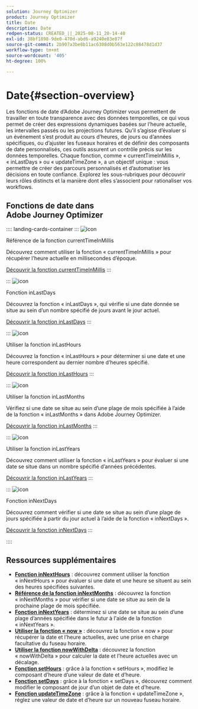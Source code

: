 ```yaml
---
solution: Journey Optimizer
product: Journey Optimizer
title: Date
description: Date
redpen-status: CREATED_||_2025-08-11_20-14-40
exl-id: 38bf1898-9de0-470d-abd6-a9240e83e87f
source-git-commit: 2b907a3be8b11ac6308d0b563e122c88478d1d37
workflow-type: tm+mt
source-wordcount: '405'
ht-degree: 100%

---
```


# Date{#section-overview}

Les fonctions de date d’Adobe Journey Optimizer vous permettent de travailler en toute transparence avec des données temporelles, ce qui vous permet de créer des expressions dynamiques basées sur l’heure actuelle, les intervalles passés ou les projections futures. Qu’il s’agisse d’évaluer si un événement s’est produit au cours d’heures, de jours ou d’années spécifiques, ou d’ajuster les fuseaux horaires et de définir des composants de date personnalisés, ces outils assurent un contrôle précis sur les données temporelles. Chaque fonction, comme « currentTimeInMillis », « inLastDays » ou « updateTimeZone », a un objectif unique : vous permettre de créer des parcours personnalisés et d’automatiser les décisions en toute confiance. Explorez les sous-rubriques pour découvrir leurs rôles distincts et la manière dont elles s’associent pour rationaliser vos workflows.

## Fonctions de date dans Adobe Journey Optimizer

:::: landing-cards-container
:::
![icon](https://cdn.experienceleague.adobe.com/icons/code-branch.svg?lang=fr)

Référence de la fonction currentTimeInMillis

Découvrez comment utiliser la fonction « currentTimeInMillis » pour récupérer l’heure actuelle en millisecondes d’époque.

[Découvrir la fonction currentTimeInMillis](../using/building-journeys/functions/functioncurrenttimeinmillis.md)
:::

:::
![icon](https://cdn.experienceleague.adobe.com/icons/code-branch.svg?lang=fr)

Fonction inLastDays

Découvrez la fonction « inLastDays », qui vérifie si une date donnée se situe au sein d’un nombre spécifié de jours avant le jour actuel.

[Découvrir la fonction inLastDays](../using/building-journeys/functions/functioninlastdays.md)
:::

:::
![icon](https://cdn.experienceleague.adobe.com/icons/code-branch.svg?lang=fr)

Utiliser la fonction inLastHours

Découvrez la fonction « inLastHours » pour déterminer si une date et une heure correspondent au dernier nombre d’heures spécifié.

[Découvrir la fonction inLastHours](../using/building-journeys/functions/functioninlasthours.md)
:::

:::
![icon](https://cdn.experienceleague.adobe.com/icons/code-branch.svg?lang=fr)

Utiliser la fonction inLastMonths

Vérifiez si une date se situe au sein d’une plage de mois spécifiée à l’aide de la fonction « inLastMonths » dans Adobe Journey Optimizer.

[Découvrir la fonction inLastMonths](../using/building-journeys/functions/functioninlastmonths.md)
:::

:::
![icon](https://cdn.experienceleague.adobe.com/icons/code-branch.svg?lang=fr)

Utiliser la fonction inLastYears

Découvrez comment utiliser la fonction « inLastYears » pour évaluer si une date se situe dans un nombre spécifié d’années précédentes.

[Découvrir la fonction inLastYears](../using/building-journeys/functions/functioninlastyears.md)
:::

:::
![icon](https://cdn.experienceleague.adobe.com/icons/code-branch.svg?lang=fr)

Fonction inNextDays

Découvrez comment vérifier si une date se situe au sein d’une plage de jours spécifiée à partir du jour actuel à l’aide de la fonction « inNextDays ».

[Découvrir la fonction inNextDays](../using/building-journeys/functions/functioninnextdays.md)
:::

::::


## Ressources supplémentaires

- **[Fonction inNextHours](../using/building-journeys/functions/functioninnexthours.md)** : découvrez comment utiliser la fonction « inNextHours » pour évaluer si une date et une heure se situent au sein des heures spécifiées suivantes.
- **[Référence de la fonction inNextMonths](../using/building-journeys/functions/functioninnextmonths.md)** : découvrez la fonction « inNextMonths » pour vérifier si une date se situe au sein de la prochaine plage de mois spécifiée.
- **[Fonction inNextYears](../using/building-journeys/functions/functioninnextyears.md)** : déterminez si une date se situe au sein d’une plage d’années spécifiée dans le futur à l&#39;aide de la fonction « inNextYears ».
- **[Utiliser la fonction « now »](../using/building-journeys/functions/functionnow.md)** : découvrez la fonction « now » pour récupérer la date et l’heure actuelles, avec une prise en charge facultative du fuseau horaire.
- **[Utiliser la fonction nowWithDelta](../using/building-journeys/functions/functionnowwithdelta.md)** : découvrez la fonction « nowWithDelta » pour calculer la date et l’heure actuelles avec un décalage.
- **[Fonction setHours](../using/building-journeys/functions/functionsethours.md)** : grâce à la fonction « setHours », modifiez le composant d’heure d’une valeur de date et d’heure.
- **[Fonction setDays](../using/building-journeys/functions/functionsetdays.md)** : grâce à la fonction « setDays », découvrez comment modifier le composant de jour d’un objet de date et d’heure.
- **[Fonction updateTimeZone](../using/building-journeys/functions/functionupdatetimezone.md)** : grâce à la fonction « updateTimeZone », réglez une valeur de date et d’heure sur un nouveau fuseau horaire.
